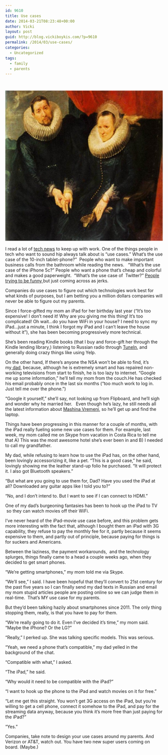 ```yaml
---
id: 9610
title: Use cases
date: 2014-03-21T08:23:48+00:00
author: Vicki
layout: post
guid: http://blog.vickiboykis.com/?p=9610
permalink: /2014/03/use-cases/
categories:
  - Uncategorized
tags:
  - family
  - parents
---
```

&nbsp;

[<img class="aligncenter size-medium wp-image-9612" alt="portrait-of-a-married-couple" src="https://raw.githubusercontent.com/veekaybee/wlb/gh-pages/assets/images/2014/03/portrait-of-a-married-couple-580x480.jpg" width="580" height="480" />](https://raw.githubusercontent.com/veekaybee/wlb/gh-pages/assets/images/2014/03/portrait-of-a-married-couple.jpg)

I read a lot of <a href="https://news.ycombinator.com/news" target="_blank">tech news</a> to keep up with work. One of the things people in tech who want to sound hip always talk about is &#8220;use cases.&#8221; What&#8217;s the use case of the 10-inch tablet-phone?&#8221;  People who want to make important business calls from the bathroom while reading the news.   &#8220;What&#8217;s the use case of the iPhone 5c?&#8221; People who want a phone that&#8217;s cheap and colorful and makes a good paperweight.  &#8220;What&#8217;s the use case of  Twitter?&#8221; <a href="https://twitter.com/vboykis/status/446753845591703552" target="_blank">People trying to be funny </a>but just coming across as jerks.

Companies do use cases to figure out which technologies work best for what kinds of purposes, but I am betting you a million dollars companies will never be able to figure out my parents.

Since I force-gifted my mom an iPad for her birthday last year (&#8220;It&#8217;s too expensive! I don&#8217;t need it! Why are you giving me this thing! It&#8217;s too complicated! Oh wait&#8230;do you have WiFi in your house? I need to sync my iPad&#8230;just a minute, I think I forgot my iPad and I can&#8217;t leave the house without it&#8221;), she has been becoming progressively more technical.

She&#8217;s been reading Kindle books (that I buy and force-gift her through the Kindle lending library,) listening to Russian radio through <a href="http://blog.vickiboykis.com/2011/12/this-post-is-kind-of-hipster-because-i-talk-about-old-school-radios-and-miss-them-but-i-also-love-my-ipad/" target="_blank">TuneIn</a>, and generally doing crazy things like using Yelp.

On the other hand, If there&#8217;s anyone the NSA won&#8217;t be able to find, it&#8217;s my<a href="http://blog.vickiboykis.com/2010/09/comparative-dadvantage/" target="_blank"> dad</a>, because, although he is extremely smart and has repaired non-working televisions from start to finish, he is too lazy to internet. &#8220;Google me up some information,&#8221; he&#8217;ll tell my mom from the couch.He has checked his email probably once in the last six months (&#8220;too much work to log in. Just tell me over the phone.&#8221;)

&#8220;Google it yourself,&#8221; she&#8217;ll say, not looking up from Flipboard, and he&#8217;ll sigh and wonder why he married her.   Even though he&#8217;s lazy, he still needs all the latest information about <a href="http://blog.vickiboykis.com/2010/04/time-machine-mashina-vremeni-and-my-dad/" target="_blank">Mashina Vremeni</a>, so he&#8217;ll get up and find the laptop.

Things have been progressing in this manner for a couple of months, with the iPad really fueling some new use cases for them. For example, last week, my mom called me on Skype from vacation in Costa Rica to tell me that A) This was the most awesome hotel she&#8217;s ever been in and B) I needed to call my grandfather.

My dad, while refusing to learn how to use the iPad has, on the other hand, been lovingly accessorizing it, like a pet. &#8220;This is a good case,&#8221; he said, lovingly showing me the leather stand-up folio he purchased. &#8220;It will protect it. I also got Bluetooth speakers.&#8221;

&#8220;But what are you going to use them for, Dad? Have you used the iPad at all? Downloaded any guitar apps like I told you to?&#8221;

&#8220;No, and I don&#8217;t intend to. But I want to see if I can connect to HDMI.&#8221;

One of my dad&#8217;s burgeoning fantasies has been to hook up the iPad to TV  so they can watch movies off their WiFi.

I&#8217;ve never heard of the iPad-movie use case before, and this problem gets more interesting with the fact that, although I bought them an iPad with 3G capability, they refuse to pay the monthly fee for it, partly because it seems expensive to them, and partly out of principle, because paying for things is for suckers and Americans.

Between the laziness, the payment workarounds,  and the technology splurges, things finally came to a head a couple weeks ago, when they decided to get smart phones.

&#8220;We&#8217;re getting smartphones,&#8221; my mom told me via Skype.

&#8220;We&#8217;ll see,&#8221; I said. I have been hopeful that they&#8217;ll convert to 21st century for the past five years so I can finally send my dad texts in Russian and email my mom stupid articles people are posting online so we can judge them in real-time.  That&#8217;s MY use case for my parents.

But they&#8217;d been talking hazily about smartphones since 2011. The only thing stopping them, really, is that you have to pay for them.

&#8220;We&#8217;re really going to do it. Even I&#8217;ve decided it&#8217;s time,&#8221; my mom said. &#8220;Maybe the iPhone? Or the LG?&#8221;

&#8220;Really,&#8221; I perked up. She was talking specific models. This was serious.

&#8220;Yeah, we need a phone that&#8217;s compatible,&#8221; my dad yelled in the background of the chat.

&#8220;Compatible with what,&#8221; I asked.

&#8220;The iPad,&#8221; he said.

&#8220;Why would it need to be compatible with the iPad?&#8221;

&#8220;I want to hook up the phone to the iPad and watch movies on it for free.&#8221;

&#8220;Let me get this straight. You won&#8217;t get 3G access on the iPad, but you&#8217;re willing to get a cell phone, connect it somehow to the iPad, and pay for the streaming data anyway, because you think it&#8217;s more free than just paying for the iPad?&#8221;

&#8220;Yes.&#8221;

Companies, take note to design your use cases around my parents. And Verizon or AT&T, watch out. You have two new super users coming on board. (Maybe.)